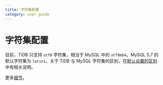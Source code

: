 ```yaml
---
title: 字符集配置
category: user guide
---
```


# 字符集配置

目前，TiDB 只支持 `utf8` 字符集，相当于 MySQL 中的 `utf8mb4`。MySQL 5.7 的默认字符集为 `latin1`。关于 TiDB 与 MySQL 字符集的区别，在[默认设置的区别](/reference/mysql-compatibility.md#默认设置的区别)中有相关说明。

更多[细节](https://dev.mysql.com/doc/refman/5.7/en/charset-configuration.html)。
